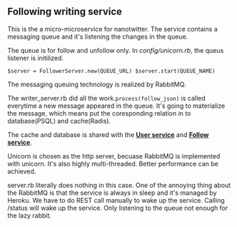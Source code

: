 ## Following writing service

This is the a micro-microservice for nanotwitter. 
The service contains a messaging queue and it's listening the changes in the queue. 

The queue is for follow and unfollow only. In *config/unicorn.rb*, the queus listener is initilized. 

`
$server = FollowerServer.new(QUEUE_URL)
$server.start(QUEUE_NAME)
`

The messaging queuing technology is realized by RabbitMQ. 

The writer_server.rb did all the work.`process(follow_json)` is called everytime a new message appeared in the queue. It's going to materialize the message, which means put the coresponding relation in to database(PSQL) and cache(Radis).

The cache and database is shared with the **[User service](github.com/Fantastic-Four124/userservice)** and **[Follow service](github.com/Fantastic-Four124/nanotwitter-follow-service)**.

Unicorn is chosen as the http server, becuase RabbitMQ is implemented with unicorn. It's also highly multi-threaded. Better performance can be achieved. 

server.rb literally does nothing in this case.
One of the annoying thing about the RabbitMQ is that the service is always in sleep and it's managed by Heroku. We have to do REST call manually to wake up the service. Calling /status will wake up the service. Only listening to the queue not enough for the lazy rabbit.